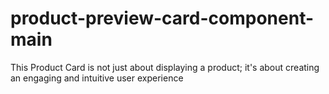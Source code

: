 # product-preview-card-component-main
This Product Card is not just about displaying a product; it's about creating an engaging and intuitive user experience
